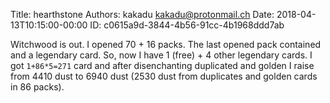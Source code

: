 Title: hearthstone
Authors: kakadu <kakadu@protonmail.ch>
Date: 2018-04-13T10:15:00-00:00
ID: c0615a9d-3844-4b56-91cc-4b1968ddd7ab

Witchwood is out. I opened 70 + 16 packs.
The last opened pack contained and a legendary card. So, now I have 
1 (free) + 4 other legendary cards. I got `1+86*5=271` card and after 
disenchanting duplicated and golden I raise from 4410 dust to 6940
dust (2530 dust from duplicates and golden cards in 86 packs).




